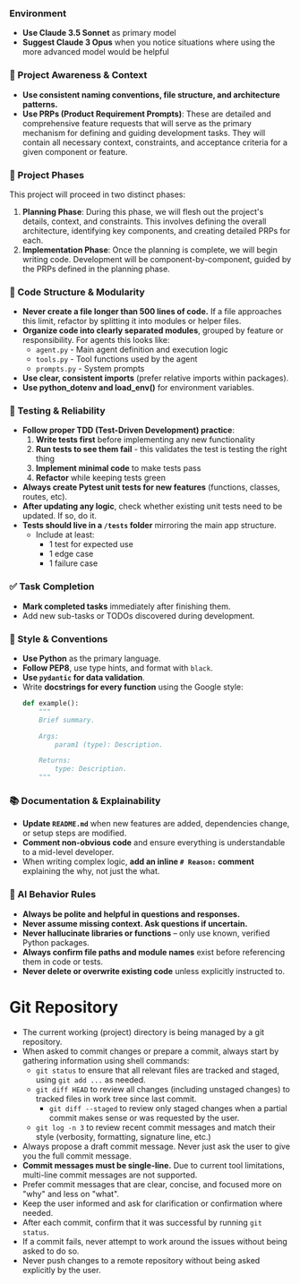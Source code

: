 ### Environment
- **Use Claude 3.5 Sonnet** as primary model
- **Suggest Claude 3 Opus** when you notice situations where using the more advanced model would be helpful

### 🔄 Project Awareness & Context
- **Use consistent naming conventions, file structure, and architecture patterns.**
- **Use PRPs (Product Requirement Prompts)**: These are detailed and comprehensive feature requests that will serve as the primary mechanism for defining and guiding development tasks. They will contain all necessary context, constraints, and acceptance criteria for a given component or feature.

### 🚀 Project Phases
This project will proceed in two distinct phases:
1. **Planning Phase**: During this phase, we will flesh out the project's details, context, and constraints. This involves defining the overall architecture, identifying key components, and creating detailed PRPs for each.
2. **Implementation Phase**: Once the planning is complete, we will begin writing code. Development will be component-by-component, guided by the PRPs defined in the planning phase.

### 🧱 Code Structure & Modularity
- **Never create a file longer than 500 lines of code.** If a file approaches this limit, refactor by splitting it into modules or helper files.
- **Organize code into clearly separated modules**, grouped by feature or responsibility.
  For agents this looks like:
    - `agent.py` - Main agent definition and execution logic 
    - `tools.py` - Tool functions used by the agent 
    - `prompts.py` - System prompts
- **Use clear, consistent imports** (prefer relative imports within packages).
- **Use python_dotenv and load_env()** for environment variables.

### 🧪 Testing & Reliability
- **Follow proper TDD (Test-Driven Development) practice**:
  1. **Write tests first** before implementing any new functionality
  2. **Run tests to see them fail** - this validates the test is testing the right thing
  3. **Implement minimal code** to make tests pass
  4. **Refactor** while keeping tests green
- **Always create Pytest unit tests for new features** (functions, classes, routes, etc).
- **After updating any logic**, check whether existing unit tests need to be updated. If so, do it.
- **Tests should live in a `/tests` folder** mirroring the main app structure.
  - Include at least:
    - 1 test for expected use
    - 1 edge case
    - 1 failure case

### ✅ Task Completion
- **Mark completed tasks** immediately after finishing them.
- Add new sub-tasks or TODOs discovered during development.

### 📎 Style & Conventions
- **Use Python** as the primary language.
- **Follow PEP8**, use type hints, and format with `black`.
- **Use `pydantic` for data validation**.
- Write **docstrings for every function** using the Google style:
  ```python
  def example():
      """
      Brief summary.

      Args:
          param1 (type): Description.

      Returns:
          type: Description.
      """
  ```

### 📚 Documentation & Explainability
- **Update `README.md`** when new features are added, dependencies change, or setup steps are modified.
- **Comment non-obvious code** and ensure everything is understandable to a mid-level developer.
- When writing complex logic, **add an inline `# Reason:` comment** explaining the why, not just the what.

### 🧠 AI Behavior Rules
- **Always be polite and helpful in questions and responses.**
- **Never assume missing context. Ask questions if uncertain.**
- **Never hallucinate libraries or functions** – only use known, verified Python packages.
- **Always confirm file paths and module names** exist before referencing them in code or tests.
- **Never delete or overwrite existing code** unless explicitly instructed to.

# Git Repository
- The current working (project) directory is being managed by a git repository.
- When asked to commit changes or prepare a commit, always start by gathering information using shell commands:
  - `git status` to ensure that all relevant files are tracked and staged, using `git add ...` as needed.
  - `git diff HEAD` to review all changes (including unstaged changes) to tracked files in work tree since last commit.
    - `git diff --staged` to review only staged changes when a partial commit makes sense or was requested by the user.
  - `git log -n 3` to review recent commit messages and match their style (verbosity, formatting, signature line, etc.)
- Always propose a draft commit message. Never just ask the user to give you the full commit message.
- **Commit messages must be single-line.** Due to current tool limitations, multi-line commit messages are not supported.
- Prefer commit messages that are clear, concise, and focused more on "why" and less on "what".
- Keep the user informed and ask for clarification or confirmation where needed.
- After each commit, confirm that it was successful by running `git status`.
- If a commit fails, never attempt to work around the issues without being asked to do so.
- Never push changes to a remote repository without being asked explicitly by the user.